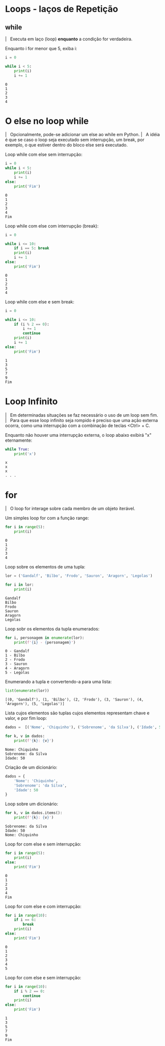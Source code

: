 # Loops - laços de Repetição

## while

|   Executa em laço (loop) **enquanto** a condição for verdadeira.

Enquanto i for menor que 5, exiba i:

``` python
i = 0

while i < 5:
    print(i)
    i += 1
```

``` console
0
1
2
3
4
```

# O else no loop while

|   Opcionalmente, pode-se adicionar um else ao while em Python.
|   A idéia é que se caso o loop seja executado sem interrupção, um
  break, por exemplo, o que estiver dentro do bloco else será executado.

Loop while com else sem interrupção:

``` python
i = 0
while i < 5:
    print(i)
    i += 1
else:   
    print('Fim')
```

``` console
0
1
2
3
4
Fim
```

Loop while com else com interrupção (break):

``` python
i = 0

while i <= 10:
    if i == 5: break       
    print(i)
    i += 1
else:   
    print('Fim')
```

``` console
0
1
2
3
4
```

Loop while com else e sem break:

``` python
i = 0

while i <= 10:
    if (i % 2 == 0): 
        i += 1
        continue
    print(i)
    i += 1        
else:   
    print('Fim')
```

``` console
1
3
5
7
9
Fim
```

# Loop Infinito

|   Em determinadas situações se faz necessário o uso de um loop sem
  fim.
|   Para que esse loop infinito seja rompido é preciso que uma ação
  externa ocorra, como uma interrupção com a combinação de teclas
  \<Ctrl\> + C.

Enquanto não houver uma interrupção externa, o loop abaixo exibirá \"x\"
eternamente:

``` python
while True:
    print('x')
```

``` console
x
x
x
. . .
```

# for

|   O loop for interage sobre cada membro de um objeto iterável.

Um simples loop for com a função range:

``` python
for i in range(5):
    print(i)
```

``` console
0
1
2
3
4
```

Loop sobre os elementos de uma tupla:

``` python
lor = ('Gandalf', 'Bilbo', 'Frodo', 'Sauron', 'Aragorn', 'Legolas')

for i in lor:
    print(i)
```

``` console
Gandalf
Bilbo
Frodo
Sauron
Aragorn
Legolas
```

Loop sobr os elementos da tupla enumerados:

``` python
for i, personagem in enumerate(lor):
    print(f'{i} - {personagem}')
```

``` console
0 - Gandalf
1 - Bilbo
2 - Frodo
3 - Sauron
4 - Aragorn
5 - Legolas
```

Enumerando a tupla e convertendo-a para uma lista:

``` python
list(enumerate(lor))
```

``` console
[(0, 'Gandalf'), (1, 'Bilbo'), (2, 'Frodo'), (3, 'Sauron'), (4, 'Aragorn'), (5, 'Legolas')]
```

Lista cujos elementos são tuplas cujos elementos representam chave e
valor, e por fim loop:

``` python
dados =  [('Nome', 'Chiquinho'), ('Sobrenome', 'da Silva'), ('Idade', 50)]

for k, v in dados:
    print(f'{k}: {v}')
```

``` console
Nome: Chiquinho
Sobrenome: da Silva
Idade: 50
```

Criação de um dicionário:

``` python
dados = {
    'Nome': 'Chiquinho',
    'Sobrenome': 'da Silva',
    'Idade': 50
}
```

Loop sobre um dicionário:

``` python
for k, v in dados.items():
    print(f'{k}: {v}')
```

``` console
Sobrenome: da Silva
Idade: 50
Nome: Chiquinho
```

Loop for com else e sem interrupção:

``` python
for i in range(5):
    print(i)
else:
    print('Fim')
```

``` console
0
1
2
3
4
Fim
```

Loop for com else e com interrupção:

``` python
for i in range(10):
    if i == 6:
        break
    print(i)
else:
    print('Fim')
```

``` console
0
1
2
3
4
5
```

Loop for com else e sem interrupção:

``` python
for i in range(10):
    if i % 2 == 0:
        continue
    print(i)
else:
    print('Fim')
```

``` console
1
3
5
7
9
Fim
```
